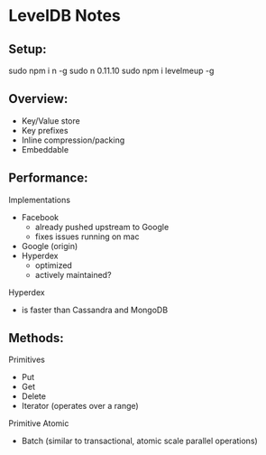 LevelDB Notes
=============

Setup:
------
sudo npm i n -g
sudo n 0.11.10
sudo npm i levelmeup -g

Overview:
---------
- Key/Value store
- Key prefixes
- Inline compression/packing
- Embeddable

Performance:
------------
Implementations
  - Facebook 
  	- already pushed upstream to Google
  	- fixes issues running on mac
  - Google (origin)
  - Hyperdex
  	- optimized
  	- actively maintained? 

Hyperdex 
- is faster than Cassandra and MongoDB


Methods:
--------

Primitives
- Put
- Get
- Delete
- Iterator (operates over a range)

Primitive Atomic
- Batch (similar to transactional, atomic scale parallel operations)

